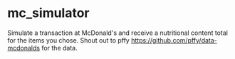 # mc_simulator
Simulate a transaction at McDonald's and receive a nutritional content total for the items you chose. 
Shout out to pffy  https://github.com/pffy/data-mcdonalds for the data. 
